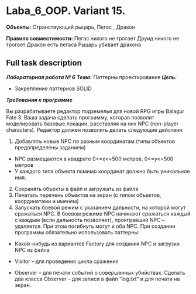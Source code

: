 # Laba_6_OOP. Variant 15.

**Объекты:** Странствующий рыцарь,
Пегас , Дракон

**Правило совместимости:** 
Пегас никого не трогает
Друид никого не трогает
Дракон есть пегаса
Рыцарь убивает дракона


## Full task description
***Лабораторная работа № 6***
***Тема:*** Паттерны проектирования
***Цель:*** 

-  Закрепление паттернов SOLID

***Требования к программе*** 

Вы разрабатываете редактор подземелья для новой RPG игры Balagur Fate 3. Ваша задача сделать
программу, которая позволит моделировать базовые локации, расставляя на них NPC (non-player
characters).
Редактор должен позволять делать следующие действия:
1. Добавлять новые NPC по разным координатам (типы объектов предопределены заданием)
- NPC размещаются в квадрате 0<=x<=500 метров, 0<=y<=500 метров
-  У каждого типа объекта помимо координат должно быть уникальное имя. 
2. Сохранять объекты в файл и загружать из файла
3. Печатать перечень объектов на экран (с типом объектов, координатами и именем)
4. Запускать боевой режим с указанием дальности, на которой могут сражаться NPC. В боевом режиме NPC начинают сражаться каждый с каждым (если дальность позволяет), проигравший NPC – удаляется. При этом погибнуть могут и оба NPC. При создании программы обязательно использовать паттерны:

- Какой-нибудь из вариантов Factory для создания NPC и загрузки NPC из файла

- Visitor – для проведения цикла сражения
- Observer – для печати событий о совершенных убийствах. Сделать два класса Observer – для
  записи в файл “log.txt” и для печати на экран.
